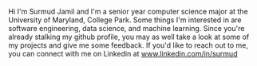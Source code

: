 Hi I'm Surmud Jamil and I'm a senior year computer science major at the University of Maryland, College Park. Some things I'm interested in are software engineering, data science, and machine learning. Since you're already stalking my github profile, you may as well take a look at some of my projects and give me some feedback. If you'd like to reach out to me, you can connect with me on Linkedin at www.linkedin.com/in/surmud

<!---
surmud/surmud is a ✨ special ✨ repository because its `README.md` (this file) appears on your GitHub profile.
You can click the Preview link to take a look at your changes.
--->
